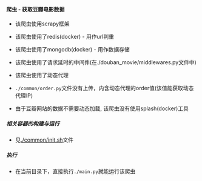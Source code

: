 #### 爬虫 - 获取豆瓣电影数据
* 该爬虫使用scrapy框架
* 该爬虫使用了redis(docker) - 用作url判重
* 该爬虫使用了mongodb(docker) - 用作数据存储
* 该爬虫使用了请求延时的中间件(在./douban_movie/middlewares.py文件中)

* 该爬虫使用了动态代理
* ```./common/order.py```文件没有上传，内含动态代理的order值(该值能获取动态代理IP)
* 由于豆瓣网站的数据不需要动态加载, 该爬虫没有使用splash(docker)工具

##### 相关容器的构建与运行
* 见[./common/init.sh](./common/init.sh)文件

##### 执行
* 在当前目录下，直接执行```./main.py```就能运行该爬虫
